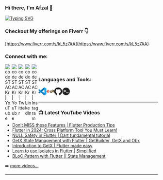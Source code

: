 ### Hi there, I'm Afzal 👋

[![Typing SVG](https://readme-typing-svg.herokuapp.com?font=Consolas&pause=1000&color=0100F7&center=false&width=435&lines=Software+Engineer+%7C+Mentor+%7C+YouTuber;Expertise+in+Mobile+Development+%F0%9F%91%A8%F0%9F%8F%BB%E2%80%8D%F0%9F%92%BB;Flutter+%7C+Android+%7C+iOS)](https://git.io/typing-svg)

### Checkout My offerings on Fiverr 👇
[https://www.fiverr.com/s/kL5z7AA](https://www.fiverr.com/s/kL5z7AA)

### Connect with me:
[<img align="left" alt="codeSTACKr | YouTube" width="22px" src="https://cdn.jsdelivr.net/npm/simple-icons@v3/icons/googlechrome.svg" />][website]
[<img align="left" alt="codeSTACKr | YouTube" width="22px" src="https://cdn.jsdelivr.net/npm/simple-icons@v3/icons/youtube.svg" />][youtube]
[<img align="left" alt="codeSTACKr | Twitter" width="22px" src="https://cdn.jsdelivr.net/npm/simple-icons@v3/icons/twitter.svg" />][twitter]
[<img align="left" alt="codeSTACKr | LinkedIn" width="22px" src="https://cdn.jsdelivr.net/npm/simple-icons@v3/icons/linkedin.svg" />][linkedin]
[<img align="left" alt="codeSTACKr | Instagram" width="22px" src="https://cdn.jsdelivr.net/npm/simple-icons@v3/icons/discord.svg" />][discord]

<br />

### Languages and Tools:

[<img align="left" alt="Visual Studio Code" width="26px" src="https://raw.githubusercontent.com/github/explore/80688e429a7d4ef2fca1e82350fe8e3517d3494d/topics/visual-studio-code/visual-studio-code.png" />][youtube]
[<img align="left" alt="Git" width="26px" src="https://raw.githubusercontent.com/github/explore/80688e429a7d4ef2fca1e82350fe8e3517d3494d/topics/git/git.png" />][youtube]
[<img align="left" alt="GitHub" width="26px" src="https://raw.githubusercontent.com/github/explore/78df643247d429f6cc873026c0622819ad797942/topics/github/github.png" />][youtube]
[<img align="left" alt="Terminal" width="26px" src="https://raw.githubusercontent.com/github/explore/80688e429a7d4ef2fca1e82350fe8e3517d3494d/topics/terminal/terminal.png" />][youtube]

<br />
<br />

---

### 📺 Latest YouTube Videos

<!-- YOUTUBE:START -->
- [Don’t MISS these Features | Flutter Production Tips](https://youtu.be/q6QyNu8h7TE)
- [Flutter in 2024: Cross Platform Tool You Must Learn!](https://youtu.be/CZr3pKM44wk)
- [NULL Safety in Flutter | Dart fundamental tutorial](https://youtu.be/N9EV4YuUVGk)
- [GetX State Management with Flutter | GetBuilder, GetX and Obx](https://youtu.be/-FAiH638BHo)
- [Introduction to GetX | Flutter made easy](https://youtu.be/rI7bwmMOuXE)
- [Learn to use Isolates in Flutter | Simplified](https://youtu.be/WFfaaLwLobA)
- [BLoC Pattern with Flutter || State Management](https://youtu.be/jIoWkct6_EM)
<!-- YOUTUBE:END -->

➡️ [more videos...](https://youtube.com/@CodeXDev)

---

[website]: http://codexdev.net
[twitter]: https://twitter.com/afzalali_dev
[youtube]: https://youtube.com/@CodeXDev
[instagram]: https://instagram.com/afzalali15
[discord]: https://discord.com/invite/nWFnTqP
[linkedin]: https://linkedin.com/in/afzalali15
